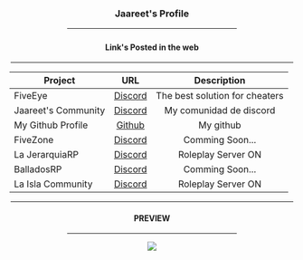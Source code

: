 <div align="center">
  <h3 align="center">
    Jaareet's Profile
  </h3>
  <hr width = "300vw">
  
<h5>
  
<h4 align="center">
Link's Posted in the web
</h4>
<hr width = "500vw">
  
| Project        | URL           | Description |
| ------------- |:-------------:|:--------------:|
|FiveEye|[Discord](https://discord.gg/faAaEsvNdJ)| The best solution for cheaters|
|Jaareet's Community|[Discord](https://dsc.gg/Jaareet)|My comunidad de discord|
|My Github Profile|[Github](https://github.com/Jaareet)|My github|
|FiveZone|[Discord](https://discord.gg/cHuAvd29y5)|Comming Soon...|
|La JerarquiaRP|[Discord](https://discord.gg/lajerarquiarp)|Roleplay Server ON|
|BalladosRP|[Discord](https://discord.gg/hRcPqhPjMb)|Comming Soon...|
|La Isla Community|[Discord](https://discord.gg/yGg3Qr3jJ6)|Roleplay Server ON|
<hr width = "500vw">
                    
<h4>PREVIEW</h4>  
<hr width = "300vw">
<img src="https://cdn.discordapp.com/attachments/886714318471712798/906892804129693716/unknown.png">
</div>
